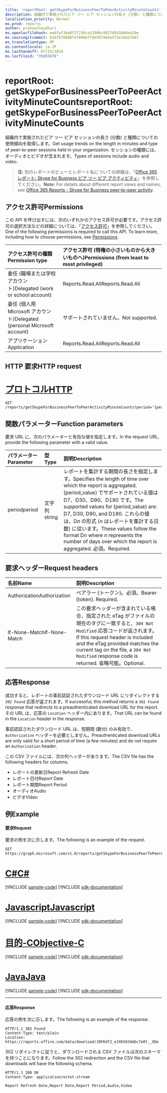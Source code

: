 ```yaml
---
title: 'reportRoot: getSkypeForBusinessPeerToPeerActivityMinuteCounts'
description: 組織内で実施されたピア ツー ピア セッションの長さ (分数) と種類についての使用傾向を取得します。 セッションの種類には、オーディオとビデオが含まれます。
localization_priority: Normal
ms.prod: reports
author: pranoychaudhuri
ms.openlocfilehash: eebfaf36a0f27236ca31906c9827d93160de410e
ms.sourcegitcommit: b18f978808fef800bff9e587464a5f3e18eb7687
ms.translationtype: MT
ms.contentlocale: ja-JP
ms.lasthandoff: 07/25/2019
ms.locfileid: "35855676"
---
```

# <a name="reportroot-getskypeforbusinesspeertopeeractivityminutecounts"></a><span data-ttu-id="bd64a-104">reportRoot: getSkypeForBusinessPeerToPeerActivityMinuteCounts</span><span class="sxs-lookup"><span data-stu-id="bd64a-104">reportRoot: getSkypeForBusinessPeerToPeerActivityMinuteCounts</span></span>

<span data-ttu-id="bd64a-105">組織内で実施されたピア ツー ピア セッションの長さ (分数) と種類についての使用傾向を取得します。</span><span class="sxs-lookup"><span data-stu-id="bd64a-105">Get usage trends on the length in minutes and type of peer-to-peer sessions held in your organization.</span></span> <span data-ttu-id="bd64a-106">セッションの種類には、オーディオとビデオが含まれます。</span><span class="sxs-lookup"><span data-stu-id="bd64a-106">Types of sessions include audio and video.</span></span>

> <span data-ttu-id="bd64a-107">**注:** 別のレポートのビューとレポート名についての詳細は、「[Office 365 レポート: Skype for Business ピア ツー ピア アクティビティ](https://support.office.com/client/Skype-for-Business-Online-peertopeer-activity-d3b2d569-4ee9-44b8-92bf-d518142f0713)」を参照してください。</span><span class="sxs-lookup"><span data-stu-id="bd64a-107">**Note:** For details about different report views and names, see [Office 365 Reports - Skype for Business peer-to-peer activity](https://support.office.com/client/Skype-for-Business-Online-peertopeer-activity-d3b2d569-4ee9-44b8-92bf-d518142f0713).</span></span>

## <a name="permissions"></a><span data-ttu-id="bd64a-108">アクセス許可</span><span class="sxs-lookup"><span data-stu-id="bd64a-108">Permissions</span></span>

<span data-ttu-id="bd64a-p103">この API を呼び出すには、次のいずれかのアクセス許可が必要です。アクセス許可の選択方法などの詳細については、「[アクセス許可](/graph/permissions-reference)」を参照してください。</span><span class="sxs-lookup"><span data-stu-id="bd64a-p103">One of the following permissions is required to call this API. To learn more, including how to choose permissions, see [Permissions](/graph/permissions-reference).</span></span>

| <span data-ttu-id="bd64a-111">アクセス許可の種類</span><span class="sxs-lookup"><span data-stu-id="bd64a-111">Permission type</span></span>                        | <span data-ttu-id="bd64a-112">アクセス許可 (特権の小さいものから大きいものへ)</span><span class="sxs-lookup"><span data-stu-id="bd64a-112">Permissions (from least to most privileged)</span></span> |
| :------------------------------------- | :--------------------------------------- |
| <span data-ttu-id="bd64a-113">委任 (職場または学校アカウント)</span><span class="sxs-lookup"><span data-stu-id="bd64a-113">Delegated (work or school account)</span></span>     | <span data-ttu-id="bd64a-114">Reports.Read.All</span><span class="sxs-lookup"><span data-stu-id="bd64a-114">Reports.Read.All</span></span>                         |
| <span data-ttu-id="bd64a-115">委任 (個人用 Microsoft アカウント)</span><span class="sxs-lookup"><span data-stu-id="bd64a-115">Delegated (personal Microsoft account)</span></span> | <span data-ttu-id="bd64a-116">サポートされていません。</span><span class="sxs-lookup"><span data-stu-id="bd64a-116">Not supported.</span></span>                           |
| <span data-ttu-id="bd64a-117">アプリケーション</span><span class="sxs-lookup"><span data-stu-id="bd64a-117">Application</span></span>                            | <span data-ttu-id="bd64a-118">Reports.Read.All</span><span class="sxs-lookup"><span data-stu-id="bd64a-118">Reports.Read.All</span></span>                         |

## <a name="http-request"></a><span data-ttu-id="bd64a-119">HTTP 要求</span><span class="sxs-lookup"><span data-stu-id="bd64a-119">HTTP request</span></span>


# <a name="httptabhttp"></a>[<span data-ttu-id="bd64a-120">プロトコル</span><span class="sxs-lookup"><span data-stu-id="bd64a-120">HTTP</span></span>](#tab/http)
<!-- { "blockType": "ignored" } --> 

```http
GET /reports/getSkypeForBusinessPeerToPeerActivityMinuteCounts(period='{period_value}')
```

## <a name="function-parameters"></a><span data-ttu-id="bd64a-121">関数パラメーター</span><span class="sxs-lookup"><span data-stu-id="bd64a-121">Function parameters</span></span>

<span data-ttu-id="bd64a-122">要求 URL に、次のパラメーターと有効な値を指定します。</span><span class="sxs-lookup"><span data-stu-id="bd64a-122">In the request URL, provide the following parameter with a valid value.</span></span>

| <span data-ttu-id="bd64a-123">パラメーター</span><span class="sxs-lookup"><span data-stu-id="bd64a-123">Parameter</span></span> | <span data-ttu-id="bd64a-124">型</span><span class="sxs-lookup"><span data-stu-id="bd64a-124">Type</span></span>   | <span data-ttu-id="bd64a-125">説明</span><span class="sxs-lookup"><span data-stu-id="bd64a-125">Description</span></span>                              |
| :-------- | :----- | :--------------------------------------- |
| <span data-ttu-id="bd64a-126">period</span><span class="sxs-lookup"><span data-stu-id="bd64a-126">period</span></span>    | <span data-ttu-id="bd64a-127">文字列</span><span class="sxs-lookup"><span data-stu-id="bd64a-127">string</span></span> | <span data-ttu-id="bd64a-128">レポートを集計する期間の長さを指定します。</span><span class="sxs-lookup"><span data-stu-id="bd64a-128">Specifies the length of time over which the report is aggregated.</span></span> <span data-ttu-id="bd64a-129">{period_value} でサポートされている値は D7、D30、D90、D180 です。</span><span class="sxs-lookup"><span data-stu-id="bd64a-129">The supported values for {period_value} are: D7, D30, D90, and D180.</span></span> <span data-ttu-id="bd64a-130">これらの値は、D*n* の形式 (*n* はレポートを集計する日数) に従います。</span><span class="sxs-lookup"><span data-stu-id="bd64a-130">These values follow the format D*n* where *n* represents the number of days over which the report is aggregated.</span></span> <span data-ttu-id="bd64a-131">必須。</span><span class="sxs-lookup"><span data-stu-id="bd64a-131">Required.</span></span> |

## <a name="request-headers"></a><span data-ttu-id="bd64a-132">要求ヘッダー</span><span class="sxs-lookup"><span data-stu-id="bd64a-132">Request headers</span></span>

| <span data-ttu-id="bd64a-133">名前</span><span class="sxs-lookup"><span data-stu-id="bd64a-133">Name</span></span>          | <span data-ttu-id="bd64a-134">説明</span><span class="sxs-lookup"><span data-stu-id="bd64a-134">Description</span></span>                              |
| :------------ | :--------------------------------------- |
| <span data-ttu-id="bd64a-135">Authorization</span><span class="sxs-lookup"><span data-stu-id="bd64a-135">Authorization</span></span> | <span data-ttu-id="bd64a-p105">ベアラー {トークン}。必須。</span><span class="sxs-lookup"><span data-stu-id="bd64a-p105">Bearer {token}. Required.</span></span>                |
| <span data-ttu-id="bd64a-138">If-None-Match</span><span class="sxs-lookup"><span data-stu-id="bd64a-138">If-None-Match</span></span> | <span data-ttu-id="bd64a-139">この要求ヘッダーが含まれている場合、指定された eTag がファイルの現在のタグに一致すると、`304 Not Modified` 応答コードが返されます。</span><span class="sxs-lookup"><span data-stu-id="bd64a-139">If this request header is included and the eTag provided matches the current tag on the file, a `304 Not Modified` response code is returned.</span></span> <span data-ttu-id="bd64a-140">省略可能。</span><span class="sxs-lookup"><span data-stu-id="bd64a-140">Optional.</span></span> |

## <a name="response"></a><span data-ttu-id="bd64a-141">応答</span><span class="sxs-lookup"><span data-stu-id="bd64a-141">Response</span></span>

<span data-ttu-id="bd64a-142">成功すると、レポートの事前認証されたダウンロード URL にリダイレクトする `302 Found` 応答が返されます。</span><span class="sxs-lookup"><span data-stu-id="bd64a-142">If successful, this method returns a `302 Found` response that redirects to a preauthenticated download URL for the report.</span></span> <span data-ttu-id="bd64a-143">その URL は、応答の `Location` ヘッダー内にあります。</span><span class="sxs-lookup"><span data-stu-id="bd64a-143">That URL can be found in the `Location` header in the response.</span></span>

<span data-ttu-id="bd64a-144">事前認証されたダウンロード URL は、短期間 (数分) のみ有効で、`Authorization` ヘッダーを必要としません。</span><span class="sxs-lookup"><span data-stu-id="bd64a-144">Preauthenticated download URLs are only valid for a short period of time (a few minutes) and do not require an `Authorization` header.</span></span>

<span data-ttu-id="bd64a-145">この CSV ファイルには、次の列ヘッダーがあります。</span><span class="sxs-lookup"><span data-stu-id="bd64a-145">The CSV file has the following headers for columns.</span></span>

- <span data-ttu-id="bd64a-146">レポートの更新日</span><span class="sxs-lookup"><span data-stu-id="bd64a-146">Report Refresh Date</span></span>
- <span data-ttu-id="bd64a-147">レポート日付</span><span class="sxs-lookup"><span data-stu-id="bd64a-147">Report Date</span></span>
- <span data-ttu-id="bd64a-148">レポート期間</span><span class="sxs-lookup"><span data-stu-id="bd64a-148">Report Period</span></span>
- <span data-ttu-id="bd64a-149">オーディオ</span><span class="sxs-lookup"><span data-stu-id="bd64a-149">Audio</span></span>
- <span data-ttu-id="bd64a-150">ビデオ</span><span class="sxs-lookup"><span data-stu-id="bd64a-150">Video</span></span>

## <a name="example"></a><span data-ttu-id="bd64a-151">例</span><span class="sxs-lookup"><span data-stu-id="bd64a-151">Example</span></span>

#### <a name="request"></a><span data-ttu-id="bd64a-152">要求</span><span class="sxs-lookup"><span data-stu-id="bd64a-152">Request</span></span>

<span data-ttu-id="bd64a-153">要求の例を次に示します。</span><span class="sxs-lookup"><span data-stu-id="bd64a-153">The following is an example of the request.</span></span>

<!--{
  "blockType": "request",
  "isComposable": true,
  "name": "reportroot_getskypeforbusinesspeertopeeractivityminutecounts"
}-->

```http
GET https://graph.microsoft.com/v1.0/reports/getSkypeForBusinessPeerToPeerActivityMinuteCounts(period='D7')
```
# <a name="ctabcsharp"></a>[<span data-ttu-id="bd64a-154">C#</span><span class="sxs-lookup"><span data-stu-id="bd64a-154">C#</span></span>](#tab/csharp)
[!INCLUDE [sample-code](../includes/snippets/csharp/reportroot-getskypeforbusinesspeertopeeractivityminutecounts-csharp-snippets.md)]
[!INCLUDE [sdk-documentation](../includes/snippets/snippets-sdk-documentation-link.md)]

# <a name="javascripttabjavascript"></a>[<span data-ttu-id="bd64a-155">Javascript</span><span class="sxs-lookup"><span data-stu-id="bd64a-155">Javascript</span></span>](#tab/javascript)
[!INCLUDE [sample-code](../includes/snippets/javascript/reportroot-getskypeforbusinesspeertopeeractivityminutecounts-javascript-snippets.md)]
[!INCLUDE [sdk-documentation](../includes/snippets/snippets-sdk-documentation-link.md)]

# <a name="objective-ctabobjc"></a>[<span data-ttu-id="bd64a-156">目的-C</span><span class="sxs-lookup"><span data-stu-id="bd64a-156">Objective-C</span></span>](#tab/objc)
[!INCLUDE [sample-code](../includes/snippets/objc/reportroot-getskypeforbusinesspeertopeeractivityminutecounts-objc-snippets.md)]
[!INCLUDE [sdk-documentation](../includes/snippets/snippets-sdk-documentation-link.md)]

# <a name="javatabjava"></a>[<span data-ttu-id="bd64a-157">Java</span><span class="sxs-lookup"><span data-stu-id="bd64a-157">Java</span></span>](#tab/java)
[!INCLUDE [sample-code](../includes/snippets/java/reportroot-getskypeforbusinesspeertopeeractivityminutecounts-java-snippets.md)]
[!INCLUDE [sdk-documentation](../includes/snippets/snippets-sdk-documentation-link.md)]

---


#### <a name="response"></a><span data-ttu-id="bd64a-158">応答</span><span class="sxs-lookup"><span data-stu-id="bd64a-158">Response</span></span>

<span data-ttu-id="bd64a-159">応答の例を次に示します。</span><span class="sxs-lookup"><span data-stu-id="bd64a-159">The following is an example of the response.</span></span>

<!-- {
  "blockType": "response",
  "truncated": true,
  "@odata.type": "microsoft.graph.report"
} -->

```http
HTTP/1.1 302 Found
Content-Type: text/plain
Location: https://reports.office.com/data/download/JDFKdf2_eJXKS034dbc7e0t__XDe
```

<span data-ttu-id="bd64a-160">302 リダイレクトに従うと、ダウンロードされる CSV ファイルは次のスキーマを持つことになります。</span><span class="sxs-lookup"><span data-stu-id="bd64a-160">Follow the 302 redirection and the CSV file that downloads will have the following schema.</span></span>

<!-- { "blockType": "ignored" } --> 

```http
HTTP/1.1 200 OK
Content-Type: application/octet-stream

Report Refresh Date,Report Date,Report Period,Audio,Video
```
<!-- uuid: 8fcb5dbc-d5aa-4681-8e31-b001d5168d79 
2015-10-25 14:57:30 UTC -->
<!-- {
  "type": "#page.annotation",
  "description": "Example",
  "keywords": "",
  "section": "documentation",
  "tocPath": "",
  "suppressions": [
  ]
}-->
